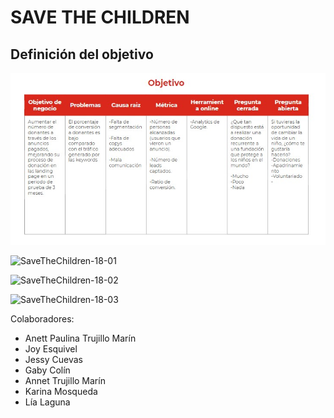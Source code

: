 # SAVE THE CHILDREN

## Definición del objetivo

![objetivo.jpg](assets/images/objetivo.jpg)


![SaveTheChildren-18-01](assets/images/cSaveTheChildren-18-01)


![SaveTheChildren-18-02](assets/images/SaveTheChildren-18-02)


![SaveTheChildren-18-03](assets/images/jSaveTheChildren-18-03)


Colaboradores:

* Anett Paulina Trujillo Marín
* Joy Esquivel
* Jessy Cuevas
* Gaby Colín
* Annet Trujillo Marín
* Karina Mosqueda
* Lía Laguna